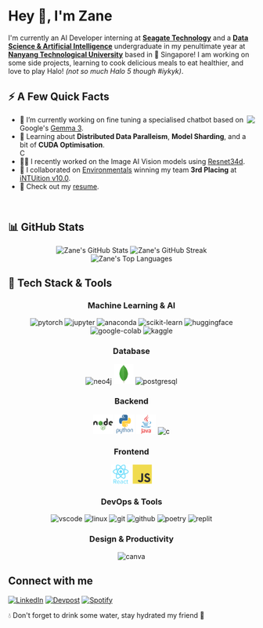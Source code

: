 # Hey 👋, I'm Zane</a>
<p>I'm currently an AI Developer interning at <strong><a href="https://www.seagate.com/sg/en/">Seagate Technology</a></strong> and a <strong><a href="https://www.ntu.edu.sg/education/undergraduate-programme/bachelor-of-science-in-data-science-artificial-intelligence">Data Science & Artificial Intelligence</a></strong> undergraduate in my penultimate year at <strong><a href="https://www.ntu.edu.sg/">Nanyang Technological University</a></strong> based in 📍 Singapore! I am working on some side projects, learning to cook delicious meals to eat healthier, and love to play Halo! <i>(not so much Halo 5 though #iykyk)</i>.</p>

## ⚡️ A Few Quick Facts

<img align="right" src="https://media4.giphy.com/media/v1.Y2lkPTc5MGI3NjExeWhoMjJnN2F4aXB0cDVyYzRlZTRyODY1c3dod2xoMGowaHAyMzI5biZlcD12MV9pbnRlcm5hbF9naWZfYnlfaWQmY3Q9Zw/bxwtewdxpDuBq/giphy.gif" />
<ul>
<li>🔭 I’m currently working on fine tuning a specialised chatbot based on Google's <a href="https://huggingface.co/google/gemma-3-27b-it">Gemma 3</a>.</li>
<li>🧐 Learning about <strong>Distributed Data Paralleism</strong>, <strong>Model Sharding</strong>, and a bit of <strong>CUDA Optimisation</strong>.</li>C
<li>👨‍💻 I recently worked on the Image AI Vision models using <a href="https://huggingface.co/timm/resnet34d.ra2_in1k">Resnet34d</a>.</li>
<li>📝 I collaborated on <a href="https://environmentals.vercel.app/">Environmentals</a> winning my team <strong>3rd Placing</strong> at <a href="https://devpost.com/software/enviromentals">iNTUition v10.0</a>.</li>
<li>📙 Check out my <a href="https://drive.google.com/file/d/14C49cQ7cegeIZ64ieq2y-p-X4IM5FuFE/view?usp=sharing">resume</a>.</li>
</ul>

<br>

## 📊 GitHub Stats

<div align="center">
  <img src="https://github-readme-stats.vercel.app/api?username=zazzane&show_icons=true&theme=radical" alt="Zane's GitHub Stats" />
  <img src="https://github-readme-streak-stats.herokuapp.com/?user=zazzane&theme=radical" alt="Zane's GitHub Streak" />
</div>

<div align="center">
  <img src="https://github-readme-stats.vercel.app/api/top-langs/?username=zazzane&layout=compact&theme=radical" alt="Zane's Top Languages" />
</div>

<h2>🚀 Tech Stack & Tools</h2>

<div align="center">
  
  <h3>Machine Learning & AI</h3>
  <p>
    <img src="https://cdn.jsdelivr.net/gh/devicons/devicon@latest/icons/pytorch/pytorch-original.svg" alt="pytorch" width="40" height="40" />
    <img src="https://cdn.jsdelivr.net/gh/devicons/devicon@latest/icons/jupyter/jupyter-original-wordmark.svg" alt="jupyter" width="40" height="40" />
    <img src="https://cdn.jsdelivr.net/gh/devicons/devicon@latest/icons/anaconda/anaconda-original.svg" alt="anaconda" width="40" height="40" />
<!--     <img src="https://cdn.jsdelivr.net/gh/devicons/devicon@latest/icons/tensorflow/tensorflow-original.svg" alt="tensorflow" width="40" height="40" /> -->
    <img src="https://cdn.jsdelivr.net/gh/devicons/devicon@latest/icons/scikitlearn/scikitlearn-original.svg" alt="scikit-learn" width="40" height="40" />
    <img src="https://huggingface.co/front/assets/huggingface_logo-noborder.svg" alt="huggingface" width="40" height="40" />
    <img src="https://upload.wikimedia.org/wikipedia/commons/d/d0/Google_Colaboratory_SVG_Logo.svg" alt="google-colab" width="40" height="40" />
    <img src="https://cdn.jsdelivr.net/gh/devicons/devicon@latest/icons/kaggle/kaggle-original.svg" alt="kaggle" width="40" height="40" />
  </p>

  <h3>Database</h3>
  <p>
    <img src="https://cdn.jsdelivr.net/gh/devicons/devicon@latest/icons/neo4j/neo4j-original.svg" alt="neo4j" width="40" height="40" />
    <img src="https://raw.githubusercontent.com/devicons/devicon/master/icons/mongodb/mongodb-original.svg" alt="mongodb" width="40" height="40" />
    <img src="https://cdn.jsdelivr.net/gh/devicons/devicon@latest/icons/postgresql/postgresql-original-wordmark.svg" alt="postgresql" width="40" height="40" />
  </p>

  <h3>Backend</h3>
  <p>
    <img src="https://raw.githubusercontent.com/devicons/devicon/master/icons/nodejs/nodejs-original-wordmark.svg" alt="nodejs" width="40" height="40" />
    <img src="https://raw.githubusercontent.com/devicons/devicon/master/icons/python/python-original-wordmark.svg" alt="python" width="40" height="40" />
    <img src="https://raw.githubusercontent.com/devicons/devicon/master/icons/java/java-original-wordmark.svg" alt="java" width="40" height="40" />
    <img src="https://cdn.jsdelivr.net/gh/devicons/devicon@latest/icons/c/c-original.svg" alt="c" width="40" height="40" />
<!--     <img src="https://cdn.jsdelivr.net/gh/devicons/devicon@latest/icons/fastapi/fastapi-original.svg" alt="fastapi" width="40" height="40" />
    <img src="https://cdn.jsdelivr.net/gh/devicons/devicon@latest/icons/flask/flask-original.svg" alt="flask" width="40" height="40" /> -->
  </p>

  <h3>Frontend</h3>
  <p>
    <img src="https://raw.githubusercontent.com/devicons/devicon/master/icons/react/react-original-wordmark.svg" alt="react" width="40" height="40" />
    <img src="https://raw.githubusercontent.com/devicons/devicon/master/icons/javascript/javascript-original.svg" alt="javascript" width="40" height="40" />
<!--     <img src="https://cdn.jsdelivr.net/gh/devicons/devicon@latest/icons/html5/html5-original.svg" alt="html5" width="40" height="40" />
    <img src="https://cdn.jsdelivr.net/gh/devicons/devicon@latest/icons/css3/css3-original.svg" alt="css3" width="40" height="40" />
    <img src="https://cdn.jsdelivr.net/gh/devicons/devicon@latest/icons/tailwindcss/tailwindcss-original.svg" alt="tailwindcss" width="40" height="40" />
    <img src="https://cdn.jsdelivr.net/gh/devicons/devicon@latest/icons/nextjs/nextjs-original.svg" alt="nextjs" width="40" height="40" /> -->
  </p>

  <h3>DevOps & Tools</h3>
  <p>
    <img src="https://cdn.jsdelivr.net/gh/devicons/devicon@latest/icons/vscode/vscode-original.svg" alt="vscode" width="40" height="40" />
    <img src="https://cdn.jsdelivr.net/gh/devicons/devicon@latest/icons/linux/linux-original.svg" alt="linux" width="40" height="40" />
    <img src="https://cdn.jsdelivr.net/gh/devicons/devicon@latest/icons/git/git-original.svg" alt="git" width="40" height="40" />
    <img src="https://cdn.jsdelivr.net/gh/devicons/devicon@latest/icons/github/github-original.svg" alt="github" width="40" height="40" />
    <img src="https://cdn.jsdelivr.net/gh/devicons/devicon@latest/icons/poetry/poetry-original.svg" alt="poetry" width="40" height="40" />
    <img src="https://cdn.jsdelivr.net/gh/devicons/devicon@latest/icons/replit/replit-original.svg" alt="replit" width="40" height="40" />
  </p>

  <h3>Design & Productivity</h3>
  <p>
    <img src="https://cdn.jsdelivr.net/gh/devicons/devicon@latest/icons/canva/canva-original.svg" alt="canva" width="40" height="40" />
<!--     <img src="https://cdn.jsdelivr.net/gh/devicons/devicon@latest/icons/figma/figma-original.svg" alt="figma" width="40" height="40" />
  </p> -->
</div>

## Connect with me

[![LinkedIn](https://img.shields.io/badge/LinkedIn-0A66C2?style=for-the-badge&logo=linkedin&logoColor=white)](https://www.linkedin.com/in/zane23yee "LinkedIn")
[![Devpost](https://img.shields.io/badge/Devpost-003E54?style=for-the-badge&logo=devpost&logoColor=white)](https://devpost.com/zazzane "Devpost")
[![Spotify](https://img.shields.io/badge/Spotify-1DB954?style=for-the-badge&logo=spotify&logoColor=white)](https://open.spotify.com/user/q2jkvuz6bpfcqzazcwonmewbk?si=YAsAFyUtTgOgK6dyVFGpnA "Spotify")


<p>💧 Don't forget to drink some water, stay hydrated my friend 🚰</p>
